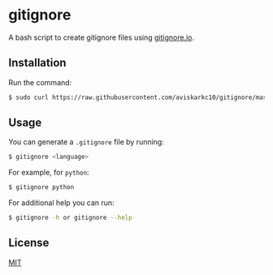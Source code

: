 # gitignore

A bash script to create gitignore files using [gitignore.io](https://gitignore.io/).

## Installation

Run the command:

```sh
$ sudo curl https://raw.githubusercontent.com/aviskarkc10/gitignore/master/install.sh | bash
```

## Usage

You can generate a `.gitignore` file by running:

```sh
$ gitignore <language>
```

For example, for `python`:

```sh
$ gitignore python
```

For additional help you can run:

```sh
$ gitignore -h or gitignore --help
```

## License

[MIT](LICENSE)
